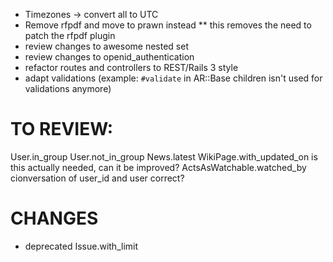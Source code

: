 * Timezones -> convert all to UTC
* Remove rfpdf and move to prawn instead
** this removes the need to patch the rfpdf plugin
* review changes to awesome nested set
* review changes to openid_authentication
* refactor routes and controllers to REST/Rails 3 style
* adapt validations (example: `#validate` in AR::Base children isn't used for
  validations anymore)

TO REVIEW:
==========

User.in_group
User.not_in_group
News.latest
WikiPage.with_updated_on is this actually needed, can it be improved?
ActsAsWatchable.watched_by cionversation of user_id and user correct?

CHANGES
=======

* deprecated Issue.with_limit
